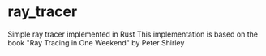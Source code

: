 # ray_tracer
Simple ray tracer implemented in Rust
This implementation is based on the book "Ray Tracing in One Weekend" by Peter Shirley